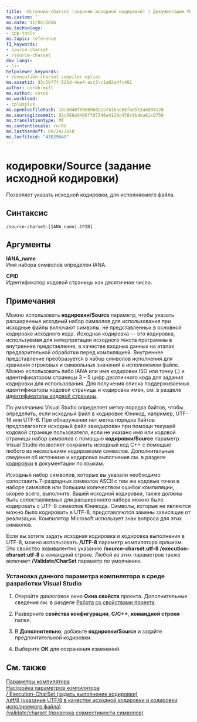```yaml
---
title: -Источник-charset (задание исходной кодировки) | Документация Майкрософт
ms.custom: ''
ms.date: 11/04/2016
ms.technology:
- cpp-tools
ms.topic: reference
f1_keywords:
- source-charset
- /source-charset
dev_langs:
- C++
helpviewer_keywords:
- /execution-charset compiler option
ms.assetid: d3c5bf7f-526d-4ee4-acc5-c1a02a4fc481
author: corob-msft
ms.author: corob
ms.workload:
- cplusplus
ms.openlocfilehash: 14c8d40f508096822a741bac65f4d553a6804120
ms.sourcegitcommit: 92c568e9466ffd7346a4120c478c9bdea61c8756
ms.translationtype: MT
ms.contentlocale: ru-RU
ms.lasthandoff: 09/24/2018
ms.locfileid: "47029649"
---
```

# <a name="source-charset-set-source-character-set"></a>кодировки/Source (задание исходной кодировки)

Позволяет указать исходной кодировки, для исполняемого файла.

## <a name="syntax"></a>Синтаксис

```
/source-charset:[IANA_name|.CPID]
```

## <a name="arguments"></a>Аргументы

**IANA_name**<br/>
Имя набора символов определен IANA.

**CPID**<br/>
Идентификатор кодовой страницы как десятичное число.

## <a name="remarks"></a>Примечания

Можно использовать **кодировки/Source** параметр, чтобы указать расширенные исходный набор символов для использования при исходные файлы включают символы, не представленных в основной кодировке исходного кода. Исходная кодировка — это кодировка, используемая для интерпретации исходного текста программы в внутреннее представление, в качестве входных данных на этапах предварительной обработки перед компиляцией. Внутреннее представление преобразуется в набор символов исполнения для хранения строковых и символьных значений в исполняемом файле. Можно использовать либо IANA или имя кодировки ISO или точку (.) и идентификатором страницы 3 – 5 цифр десятичного кода для задания кодировки для использования. Для получения списка поддерживаемых идентификаторы кодовой страницы и кодировка имен, см. в разделе [идентификаторы кодовой страницы](/windows/desktop/Intl/code-page-identifiers).

По умолчанию Visual Studio определяет метку порядка байтов, чтобы определить, если исходный файл в кодировке Юникод, например, UTF-16 или UTF-8. При обнаружении нет метка порядка байтов предполагается исходный файл закодирован при помощи текущей кодовой странице пользователя, если не указано имя или кодовой страницы набор символов с помощью **кодировки/Source** параметр. Visual Studio позволяет сохранить исходный код C++ с помощью любого из несколькими кодировками символов. Дополнительные сведения об источнике и кодировка выполнения см. в разделе [кодировки](../../cpp/character-sets.md) в документации по языкам.

Исходный набор символов, которые вы указали необходимо сопоставить 7-разрядных символов ASCII с тем же кодовые точки в наборе символов или большим количеством ошибок компиляции, скорее всего, выполните. Вашей исходной кодировки, также должны быть сопоставляемые для расширенного набора можно было кодировать с UTF-8 символов Юникода. Символы, которые не являются можно было кодировать в UTF-8, представляются замены зависящие от реализации. Компилятор Microsoft использует знак вопроса для этих символов.

Если вы хотите задать исходная кодировка и кодировка выполнения в UTF-8, можно использовать **/UTF-8** параметр компилятора ярлыком. Это свойство эквивалентно указанию **/source-charset:utf-8 /execution-charset:utf-8** в командной строке. Любой из этих параметров также включает **/Validate/CharSet** параметр по умолчанию.

### <a name="to-set-this-compiler-option-in-the-visual-studio-development-environment"></a>Установка данного параметра компилятора в среде разработки Visual Studio

1. Откройте диалоговое окно **Окна свойств** проекта. Дополнительные сведения см. в разделе [Работа со свойствами проекта](../../ide/working-with-project-properties.md).

1. Разверните **свойства конфигурации**, **C/C++**, **командной строки** папки.

1. В **Дополнительно**, добавьте **кодировки/Source** и задайте предпочтительной кодировки.

1. Выберите **ОК** для сохранения изменений.

## <a name="see-also"></a>См. также

[Параметры компилятора](../../build/reference/compiler-options.md)<br/>
[Настройка параметров компилятора](../../build/reference/setting-compiler-options.md)<br/>
[/ Execution-CharSet (задать выполнение кодировки)](../../build/reference/execution-charset-set-execution-character-set.md)<br/>
[/utf/8 (указание UTF/8 в качестве исходной кодировки и кодировки исполняемого файла)](../../build/reference/utf-8-set-source-and-executable-character-sets-to-utf-8.md)<br/>
[/validate/charset (проверка совместимости символов)](../../build/reference/validate-charset-validate-for-compatible-characters.md)